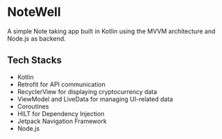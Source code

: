
# NoteWell

A simple Note taking app built in Kotlin using the MVVM architecture and Node.js as backend.

## Tech Stacks
- Kotlin
- Retrofit for API communication
- RecyclerView for displaying cryptocurrency data
- ViewModel and LiveData for managing UI-related data
- Coroutines
- HILT for Dependency Injection
- Jetpack Navigation Framework
- Node.js 



